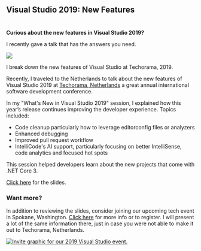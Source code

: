 

## Visual Studio 2019: New Features
#
**Curious about the new features in Visual Studio 2019?**

I recently gave a talk that has the answers you need.

![](https://intellitect.com/wp-content/uploads/2019/10/Techorama-Mark-4-1024x684.jpg)

I break down the new features of Visual Studio at Techorama, 2019.

Recently, I traveled to the Netherlands to talk about the new features of Visual Studio 2019 at [Techorama, Netherlands](https://techorama.nl) a great annual international software development conference.

In my "What's New in Visual Studio 2019" session, I explained how this year’s release continues improving the developer experience. Topics included:

- Code cleanup particularly how to leverage editorconfig files or analyzers
- Enhanced debugging
- Improved pull request workflow
- IntelliCode's AI support, particularly focusing on better IntelliSense, code analytics and focused hot spots

This session helped developers learn about the new projects that come with .NET Core 3.

[Click here](https://intellitect.com/wp-content/uploads/2019/10/Whats-New-in-Visual-Studio-2019.pdf) for the slides.

### Want more?

In addition to reviewing the slides, consider joining our upcoming tech event in Spokane, Washington. [Click here](https://www.eventbrite.com/e/intellitect-presents-visual-studio-2019-net-core-3-xamarin-and-azure-tickets-72726483871?aff=Website) for more info or to register. I will present a lot of the same information there, just in case you were not able to make it out to Techorama, Netherlands.

[![Invite graphic for our 2019 Visual Studio event.](https://intellitect.com/wp-content/uploads/2019/10/2-weeks-1024x768.jpg)](https://www.eventbrite.com/e/intellitect-presents-visual-studio-2019-net-core-3-xamarin-and-azure-tickets-72726483871?aff=Website "What's New in Visual Studio 2019 (Slides)")
